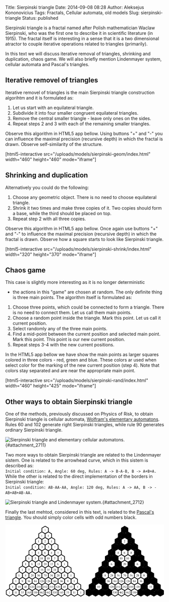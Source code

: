 Title: Sierpinski triangle
Date: 2014-09-08 08:28
Author: Aleksejus Kononovicius
Tags: Fractals, Cellular automata, old models
Slug: sierpinski-triangle
Status: published

Sierpinski triangle is a fractal named
after Polish mathematician Waclaw Sierpinski, who was the first one to
describe it in scientific literature (in 1915). The fractal itself is
interesting in a sense that it is a two dimensional atractor to couple
iterative operations related to triangles (primarily).

In this text we will discuss iterative removal of triangles, shrinking
and duplication, chaos game. We will also briefly mention Lindenmayer
system, cellular automata and Pascal's
triangles.<!--more-->

Iterative removel of triangles
------------------------------

Iterative removel of triangles is the main Sierpinski triangle
construction algorihtm and it is formulated as:

1. Let us start with an equilateral triangle.
2. Subdivide it into four smaller congruent equilateral triangles.
3. Remove the central smaller triangle - leave only ones on the sides.
4. Repeat steps 2 and 3 with each of the remaining smaller triangles.

Observe this algorithm in HTML5 app bellow. Using buttons "+" and "-"
you can influence the maximal precision (recursive depth) in which the
fractal is drawn. Observe self-similarity of the structure.

[html5-interactive
src="/uploads/models/sierpinski-geom/index.html"
width="460" height="460" mode="iframe"]

Shrinking and duplication
-------------------------

Alternatively you could do the following:

1. Choose any geometric object. There is no need to choose equilateral
   triangle.
2. Shrink it two times and make three copies of it. Two copies should
   form a base, while the third should be placed on top.
3. Repeat step 2 with all three copies.

Observe this algorithm in HTML5 app bellow. Once again use buttons "+"
and "-" to influence the maximal precision (recursive depth) in which
the fractal is drawn. Observe how a square starts to look like
Sierpinski triangle.

[html5-interactive
src="/uploads/models/sierpinski-shrink/index.html"
width="320" height="370" mode="iframe"]

Chaos game
----------

This case is slightly more interesting as it is no longer deterministic
- the actions in this "game" are chosen at random. The only definite
thing is three main points. The algorithm itself is formulated as:

1. Choose three points, which could be connected to form a triangle.
   There is no need to connect them. Let us call them main points.
2. Choose a random point inside the triangle. Mark this point. Let us
   call it current position.
3. Select randomly any of the three main points.
4. Find a mid-point between the current position and selected main
   point. Mark this point. This point is our new current position.
5. Repeat steps 3-4 with the new current positions.

In the HTML5 app bellow we have show the main points as larger squares
colored in three colors - red, green and blue. These colors ar used when
select color for the marking of the new current position (step 4). Note
that colors stay separated and are near the appropriate main point.

[html5-interactive
src="/uploads/models/sierpinski-rand/index.html"
width="460" height="425" mode="iframe"]

Other ways to obtain Sierpinski triangle
----------------------------------------

One of the methods, previously discussed on Physics of Risk, to obtain
Sierpinski triangle is cellular automata, [Wolfram's elementary
automatons](/wolframs-elementary-automatons "Wolfram elementary automatons").
Rules 60 and 102 generate right Sierpinski triangles, while rule 90
generates ordinary Sierpinski triangle.

![Sierpinski triangle and elementary cellular
automatons.](/uploads/2014/09/sierpinski-cell.png "
Sierpinski triangle and elementary cellular automatons - 102, 90 and 60
rules."){#attachment_2711} 

Two more ways to obtain Sierpinski triangle are related to the
Lindenmayer sistem. One is related to the arrowhead curve, which in this
sistem is described as:  
`Initial condition: A, Angle: 60 deg, Rules: A -> B-A-B, B -> A+B+A.`  
While the other is related to the direct implementation of the borders
in Sierpinski triangle:  
`Initial condition: AB-AA-AA, Angle: 120 deg, Rules: A -> AA, B -> -AB+AB+AB-AA.`

![Sierpinski triangle and Lindenmayer
system.](/uploads/2014/09/sierpinski-lindenmayer.png "
Sierpinski triangle and Lindenmayer system - arrowhead curve and direct
implementation."){#attachment_2712} 

Finally the last mehtod, considered in this text, is related to the
[Pascal's
triangle](http://en.wikipedia.org/wiki/Pascal%27s_triangle "Article on Wikipedia").
You should simply color cells with odd numbers black.

![Sierpinski triangle and Pascal triangle](/uploads/2014/09/sierpinski-pascal.png "Sierpinski triangle and Pascal triangle")
